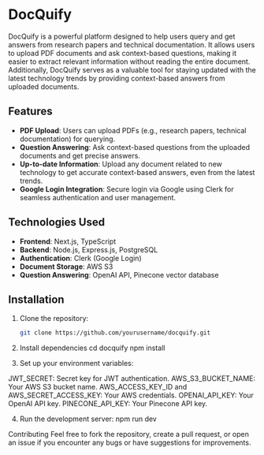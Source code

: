 # DocQuify

DocQuify is a powerful platform designed to help users query and get answers from research papers and technical documentation. It allows users to upload PDF documents and ask context-based questions, making it easier to extract relevant information without reading the entire document. Additionally, DocQuify serves as a valuable tool for staying updated with the latest technology trends by providing context-based answers from uploaded documents.

## Features

- **PDF Upload**: Users can upload PDFs (e.g., research papers, technical documentation) for querying.
- **Question Answering**: Ask context-based questions from the uploaded documents and get precise answers.
- **Up-to-date Information**: Upload any document related to new technology to get accurate context-based answers, even from the latest trends.
- **Google Login Integration**: Secure login via Google using Clerk for seamless authentication and user management.

## Technologies Used

- **Frontend**: Next.js, TypeScript
- **Backend**: Node.js, Express.js, PostgreSQL
- **Authentication**: Clerk (Google Login)
- **Document Storage**: AWS S3
- **Question Answering**: OpenAI API, Pinecone vector database

## Installation

1. Clone the repository:

   ```bash
   git clone https://github.com/yourusername/docquify.git

2. Install dependencies
  cd docquify
  npm install

3. Set up your environment variables:

  JWT_SECRET: Secret key for JWT authentication.
  AWS_S3_BUCKET_NAME: Your AWS S3 bucket name.
  AWS_ACCESS_KEY_ID and AWS_SECRET_ACCESS_KEY: Your AWS credentials.
  OPENAI_API_KEY: Your OpenAI API key.
  PINECONE_API_KEY: Your Pinecone API key.
  
4. Run the development server:
   npm run dev

Contributing
Feel free to fork the repository, create a pull request, or open an issue if you encounter any bugs or have suggestions for improvements.   
 


  
